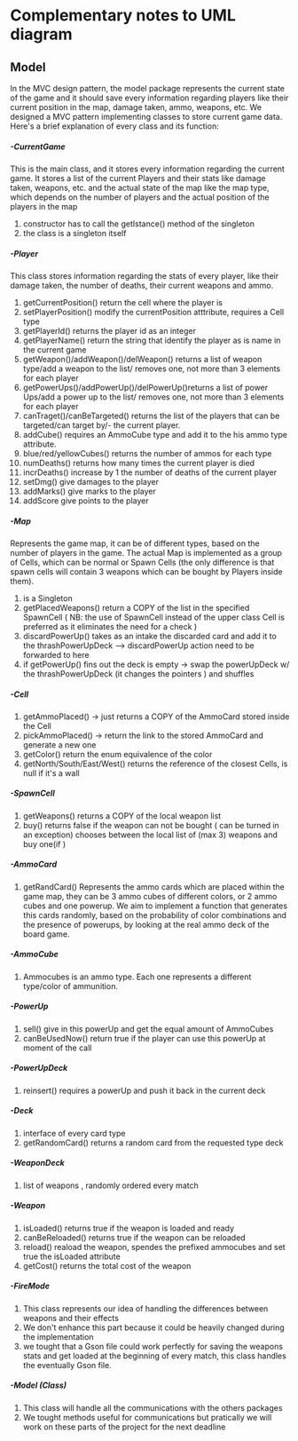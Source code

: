 # Complementary notes to UML diagram

## Model

In the MVC design pattern, the model package represents the current state of the game and it should save every information regarding players like their current position in the map, damage taken, ammo, weapons, etc.
We designed a MVC pattern implementing classes to store current game data. Here's a brief explanation of every class and its function:

##### -CurrentGame

This is the main class, and it stores every information regarding the current game. It stores a list of the current Players and their stats like damage taken, weapons, etc. and the actual state of the map like the map type, which depends on the number of players and  the actual position of the players in the map

  1. constructor has to call the getIstance() method of the singleton
  2. the class is a singleton itself

##### -Player

This class stores information regarding the stats of every player, like their damage taken, the number of deaths, their current weapons and ammo.

  1. getCurrentPosition() return the cell where the player is
  2. setPlayerPosition() modify the currentPosition atttribute, requires a Cell type
  3. getPlayerId() returns the player id as an integer
  4. getPlayerName() return the string that identify the player as is name in the current game
  5. getWeapon()/addWeapon()/delWeapon() returns a list of weapon type/add a weapon to the list/ removes one, not more than 3 elements for each player
  6.  getPowerUps()/addPowerUp()/delPowerUp()returns a list of power Ups/add a power up to the list/ removes one, not more than 3 elements for each player
  6. canTraget()/canBeTargeted() returns the list of the players that can be targeted/can target  by/- the current player.
  7. addCube() requires an AmmoCube type and add it to the his ammo type attribute.
  8. blue/red/yellowCubes() returns the number of ammos for each type
  9. numDeaths() returns how many times the current player is died
  10. incrDeaths() increase by 1 the number of deaths of the current player
  10. setDmg() give damages to the player
  11. addMarks() give marks to the player
  12. addScore give points to the player

##### -Map

Represents the game map, it can be of different types, based on the number of players in the game. The actual Map is implemented as a group of Cells, which can be normal or Spawn Cells (the only difference is that spawn cells will contain 3 weapons which can be bought by Players inside them).

  1. is a Singleton
  2. getPlacedWeapons() return a COPY of the list in the specified SpawnCell ( NB: the use of SpawnCell instead of the upper class Cell is preferred as it eliminates the need for a check )
  3. discardPowerUp() takes as an intake the discarded card and add it to the thrashPowerUpDeck  --> discardPowerUp action need to be forwarded to here
  4. if getPowerUp() fins out the deck is empty -> swap the powerUpDeck w/ the thrashPowerUpDeck (it changes the pointers ) and shuffles

##### -Cell

  1. getAmmoPlaced() -> just returns a COPY of the AmmoCard stored inside the Cell
  2. pickAmmoPlaced() -> return the link to the stored AmmoCard and generate a new one
  3. getColor() return the enum equivalence of the color
  4. getNorth/South/East/West() returns the reference of the closest Cells, is null if it's a wall

##### -SpawnCell

  1. getWeapons() returns a COPY of the local weapon list
  2. buy() returns false if the weapon can not be bought ( can be turned in an exception) chooses between the local list of (max 3) weapons and buy one(if )

##### -AmmoCard

  1. getRandCard() Represents the ammo cards which are placed within the game map, they can be 3 ammo cubes of different colors, or 2 ammo cubes and one powerup.
  We aim to implement a function that generates this cards randomly, based on the probability of color combinations and the presence of powerups, by looking at the real ammo deck of the board game.

##### -AmmoCube

  1. Ammocubes is an ammo type. Each one represents a different type/color of ammunition.

##### -PowerUp

  1. sell() give in this powerUp and get the equal amount of AmmoCubes
  2. canBeUsedNow() return true if the player can use this powerUp at moment of the call

##### -PowerUpDeck

  1. reinsert() requires a powerUp and push it back in the current deck

##### -Deck

 1. interface of every card type
 2. getRandomCard() returns a random card from the requested type deck

##### -WeaponDeck

  1. list of weapons , randomly ordered every match

##### -Weapon

  1. isLoaded() returns true if the weapon is loaded and ready
  2. canBeReloaded() returns true if the weapon can be reloaded
  3. reload() reaload the weapon, spendes the prefixed ammocubes and set true the isLoaded attribute
  4. getCost() returns the total cost of the weapon

##### -FireMode

  1. This class represents our idea of handling the differences between weapons and their effects
  2. We don't enhance this part because it could be heavily changed during the implementation
  3. we tought that a Gson file could work perfectly for saving the weapons stats and get loaded at the beginning of every match, this class handles the eventually Gson file.

##### -Model (Class)

  1. This class will handle all the communications with the others packages
  2. We tought methods useful for communications but pratically we will work on these parts of the project for the next deadline
